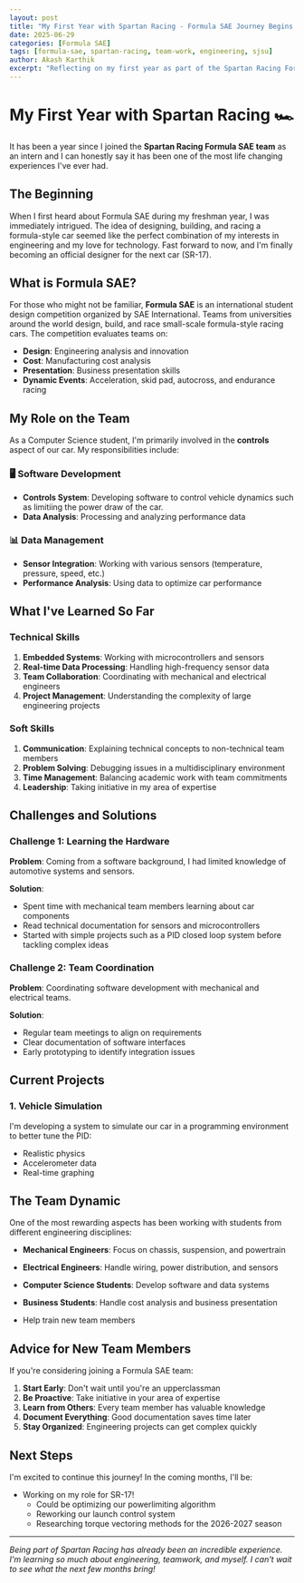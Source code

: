 ```yaml
---
layout: post
title: "My First Year with Spartan Racing - Formula SAE Journey Begins!"
date: 2025-06-29
categories: [Formula SAE]
tags: [formula-sae, spartan-racing, team-work, engineering, sjsu]
author: Akash Karthik
excerpt: "Reflecting on my first year as part of the Spartan Racing Formula SAE team at San Jose State University. From initial meetings to understanding the car design process."
---
```


# My First Year with Spartan Racing 🏎️

It has been a year since I joined the **Spartan Racing Formula SAE team** as an intern and I can honestly say it has been one of the most life changing experiences I've ever had.


## The Beginning

When I first heard about Formula SAE during my freshman year, I was immediately intrigued. The idea of designing, building, and racing a formula-style car seemed like the perfect combination of my interests in engineering and my love for technology. Fast forward to now, and I'm finally becoming an official designer for the next car (SR-17).

## What is Formula SAE?

For those who might not be familiar, **Formula SAE** is an international student design competition organized by SAE International. Teams from universities around the world design, build, and race small-scale formula-style racing cars. The competition evaluates teams on:

- **Design**: Engineering analysis and innovation
- **Cost**: Manufacturing cost analysis
- **Presentation**: Business presentation skills
- **Dynamic Events**: Acceleration, skid pad, autocross, and endurance racing

## My Role on the Team

As a Computer Science student, I'm primarily involved in the **controls** aspect of our car. My responsibilities include:

### 🖥️ Software Development
- **Controls System**: Developing software to control vehicle dynamics such as limitiing the power draw of the car.
- **Data Analysis**: Processing and analyzing performance data

### 📊 Data Management
- **Sensor Integration**: Working with various sensors (temperature, pressure, speed, etc.)
- **Performance Analysis**: Using data to optimize car performance

## What I've Learned So Far

### Technical Skills
1. **Embedded Systems**: Working with microcontrollers and sensors
2. **Real-time Data Processing**: Handling high-frequency sensor data
3. **Team Collaboration**: Coordinating with mechanical and electrical engineers
4. **Project Management**: Understanding the complexity of large engineering projects

### Soft Skills
1. **Communication**: Explaining technical concepts to non-technical team members
2. **Problem Solving**: Debugging issues in a multidisciplinary environment
3. **Time Management**: Balancing academic work with team commitments
4. **Leadership**: Taking initiative in my area of expertise

## Challenges and Solutions

### Challenge 1: Learning the Hardware
**Problem**: Coming from a software background, I had limited knowledge of automotive systems and sensors.

**Solution**: 
- Spent time with mechanical team members learning about car components
- Read technical documentation for sensors and microcontrollers
- Started with simple projects such as a PID closed loop system before tackling complex ideas

### Challenge 2: Team Coordination
**Problem**: Coordinating software development with mechanical and electrical teams.

**Solution**:
- Regular team meetings to align on requirements
- Clear documentation of software interfaces
- Early prototyping to identify integration issues

## Current Projects

### 1. Vehicle Simulation
I'm developing a system to simulate our car in a programming environment to better tune the PID:
- Realistic physics
- Accelerometer data
- Real-time graphing

## The Team Dynamic

One of the most rewarding aspects has been working with students from different engineering disciplines:

- **Mechanical Engineers**: Focus on chassis, suspension, and powertrain
- **Electrical Engineers**: Handle wiring, power distribution, and sensors
- **Computer Science Students**: Develop software and data systems
- **Business Students**: Handle cost analysis and business presentation

- Help train new team members

## Advice for New Team Members

If you're considering joining a Formula SAE team:

1. **Start Early**: Don't wait until you're an upperclassman
2. **Be Proactive**: Take initiative in your area of expertise
3. **Learn from Others**: Every team member has valuable knowledge
4. **Document Everything**: Good documentation saves time later
5. **Stay Organized**: Engineering projects can get complex quickly

## Next Steps

I'm excited to continue this journey! In the coming months, I'll be:
- Working on my role for SR-17!
    - Could be optimizing our powerlimiting algorithm
    - Reworking our launch control system
    - Researching torque vectoring methods for the 2026-2027 season

---

*Being part of Spartan Racing has already been an incredible experience. I'm learning so much about engineering, teamwork, and myself. I can't wait to see what the next few months bring!*